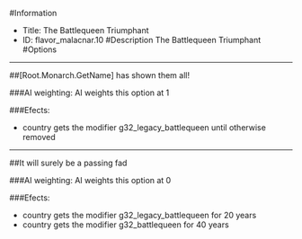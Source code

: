 #Information
 - Title: The Battlequeen Triumphant
 - ID: flavor_malacnar.10
#Description
The Battlequeen Triumphant
#Options

___
##[Root.Monarch.GetName] has shown them all!

###AI weighting:
AI weights this option at 1


###Efects:<ul><li>country gets the modifier g32_legacy_battlequeen until otherwise removed</li></ul>

___
##It will surely be a passing fad

###AI weighting:
AI weights this option at 0


###Efects:<ul><li>country gets the modifier g32_legacy_battlequeen for 20 years</li><li>country gets the modifier g32_battlequeen for 40 years</li></ul>
